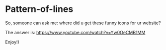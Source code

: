 # Pattern-of-lines

So, someone can ask me: where did u get these funny icons for ur website?

The answer is:
https://www.youtube.com/watch?v=Yw0OeCMB1MM

Enjoy!)
